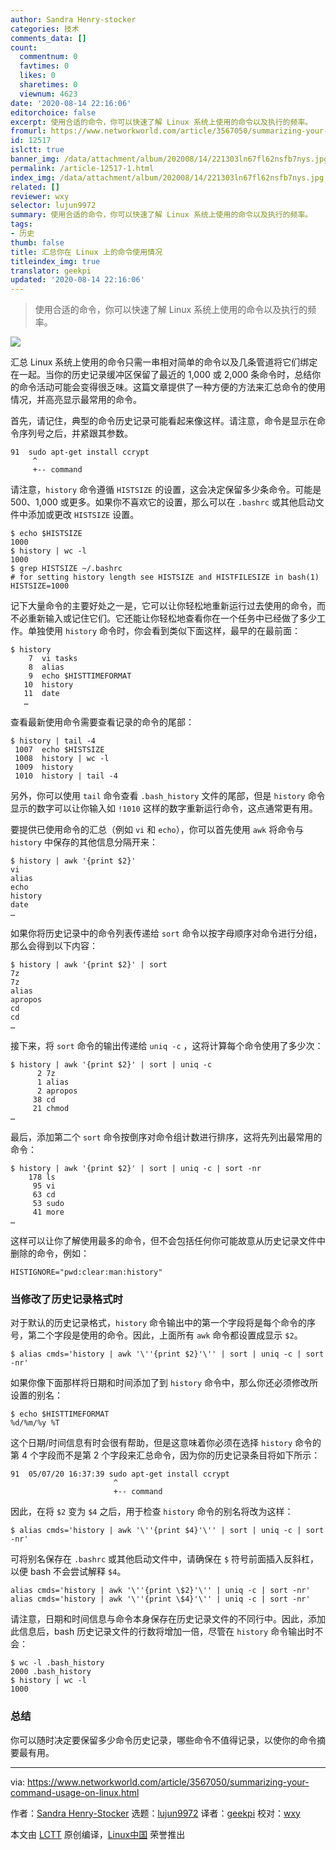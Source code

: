 ```yaml
---
author: Sandra Henry-stocker
categories: 技术
comments_data: []
count:
  commentnum: 0
  favtimes: 0
  likes: 0
  sharetimes: 0
  viewnum: 4623
date: '2020-08-14 22:16:06'
editorchoice: false
excerpt: 使用合适的命令，你可以快速了解 Linux 系统上使用的命令以及执行的频率。
fromurl: https://www.networkworld.com/article/3567050/summarizing-your-command-usage-on-linux.html
id: 12517
islctt: true
banner_img: /data/attachment/album/202008/14/221303ln67fl62nsfb7nys.jpg
permalink: /article-12517-1.html
index_img: /data/attachment/album/202008/14/221303ln67fl62nsfb7nys.jpg.thumb.jpg
related: []
reviewer: wxy
selector: lujun9972
summary: 使用合适的命令，你可以快速了解 Linux 系统上使用的命令以及执行的频率。
tags:
- 历史
thumb: false
title: 汇总你在 Linux 上的命令使用情况
titleindex_img: true
translator: geekpi
updated: '2020-08-14 22:16:06'
---
```



> 
> 使用合适的命令，你可以快速了解 Linux 系统上使用的命令以及执行的频率。
> 
> 
> 


![](/data/attachment/album/202008/14/221303ln67fl62nsfb7nys.jpg)


汇总 Linux 系统上使用的命令只需一串相对简单的命令以及几条管道将它们绑定在一起。当你的历史记录缓冲区保留了最近的 1,000 或 2,000 条命令时，总结你的命令活动可能会变得很乏味。这篇文章提供了一种方便的方法来汇总命令的使用情况，并高亮显示最常用的命令。


首先，请记住，典型的命令历史记录可能看起来像这样。请注意，命令是显示在命令序列号之后，并紧跟其参数。



```
91  sudo apt-get install ccrypt
     ^
     +-- command

```

请注意，`history` 命令遵循 `HISTSIZE` 的设置，这会决定保留多少条命令。可能是 500、1,000 或更多。如果你不喜欢它的设置，那么可以在 `.bashrc` 或其他启动文件中添加或更改 `HISTSIZE` 设置。



```
$ echo $HISTSIZE
1000
$ history | wc -l
1000
$ grep HISTSIZE ~/.bashrc
# for setting history length see HISTSIZE and HISTFILESIZE in bash(1)
HISTSIZE=1000

```

记下大量命令的主要好处之一是，它可以让你轻松地重新运行过去使用的命令，而不必重新输入或记住它们。它还能让你轻松地查看你在一个任务中已经做了多少工作。单独使用 `history` 命令时，你会看到类似下面这样，最早的在最前面：



```
$ history
    7  vi tasks
    8  alias
    9  echo $HISTTIMEFORMAT
   10  history
   11  date
   …

```

查看最新使用命令需要查看记录的命令的尾部：



```
$ history | tail -4
 1007  echo $HISTSIZE
 1008  history | wc -l
 1009  history
 1010  history | tail -4

```

另外，你可以使用 `tail` 命令查看 `.bash_history` 文件的尾部，但是 `history` 命令显示的数字可以让你输入如 `!1010` 这样的数字重新运行命令，这点通常更有用。


要提供已使用命令的汇总（例如 `vi` 和 `echo`），你可以首先使用 `awk` 将命令与 `history` 中保存的其他信息分隔开来：



```
$ history | awk '{print $2}'
vi
alias
echo
history
date
…

```

如果你将历史记录中的命令列表传递给 `sort` 命令以按字母顺序对命令进行分组，那么会得到以下内容：



```
$ history | awk '{print $2}' | sort
7z
7z
alias
apropos
cd
cd
…

```

接下来，将 `sort` 命令的输出传递给 `uniq -c` ，这将计算每个命令使用了多少次：



```
$ history | awk '{print $2}' | sort | uniq -c
      2 7z
      1 alias
      2 apropos
     38 cd
     21 chmod
…

```

最后，添加第二个 `sort` 命令按倒序对命令组计数进行排序，这将先列出最常用的命令：



```
$ history | awk '{print $2}' | sort | uniq -c | sort -nr
    178 ls
     95 vi
     63 cd
     53 sudo
     41 more
…

```

这样可以让你了解使用最多的命令，但不会包括任何你可能故意从历史记录文件中删除的命令，例如：



```
HISTIGNORE="pwd:clear:man:history"

```

### 当修改了历史记录格式时


对于默认的历史记录格式，`history` 命令输出中的第一个字段将是每个命令的序号，第二个字段是使用的命令。因此，上面所有 `awk` 命令都设置成显示 `$2`。



```
$ alias cmds='history | awk '\''{print $2}'\'' | sort | uniq -c | sort -nr'

```

如果你像下面那样将日期和时间添加了到 `history` 命令中，那么你还必须修改所设置的别名：



```
$ echo $HISTTIMEFORMAT
%d/%m/%y %T

```

这个日期/时间信息有时会很有帮助，但是这意味着你必须在选择 `history` 命令的第 4 个字段而不是第 2 个字段来汇总命令，因为你的历史记录条目将如下所示：



```
91  05/07/20 16:37:39 sudo apt-get install ccrypt
                       ^
                       +-- command

```

因此，在将 `$2` 变为 `$4` 之后，用于检查 `history` 命令的别名将改为这样：



```
$ alias cmds='history | awk '\''{print $4}'\'' | sort | uniq -c | sort -nr'

```

可将别名保存在 `.bashrc` 或其他启动文件中，请确保在 `$` 符号前面插入反斜杠，以便 bash 不会尝试解释 `$4`。



```
alias cmds='history | awk '\''{print \$2}'\'' | uniq -c | sort -nr'
alias cmds='history | awk '\''{print \$4}'\'' | uniq -c | sort -nr'

```

请注意，日期和时间信息与命令本身保存在历史记录文件的不同行中。因此，添加此信息后，bash 历史记录文件的行数将增加一倍，尽管在 `history` 命令输出时不会：



```
$ wc -l .bash_history
2000 .bash_history
$ history | wc -l
1000

```

### 总结


你可以随时决定要保留多少命令历史记录，哪些命令不值得记录，以使你的命令摘要最有用。




---


via: <https://www.networkworld.com/article/3567050/summarizing-your-command-usage-on-linux.html>


作者：[Sandra Henry-Stocker](https://www.networkworld.com/author/Sandra-Henry_Stocker/) 选题：[lujun9972](https://github.com/lujun9972) 译者：[geekpi](https://github.com/geekpi) 校对：[wxy](https://github.com/wxy)


本文由 [LCTT](https://github.com/LCTT/TranslateProject) 原创编译，[Linux中国](https://linux.cn/) 荣誉推出